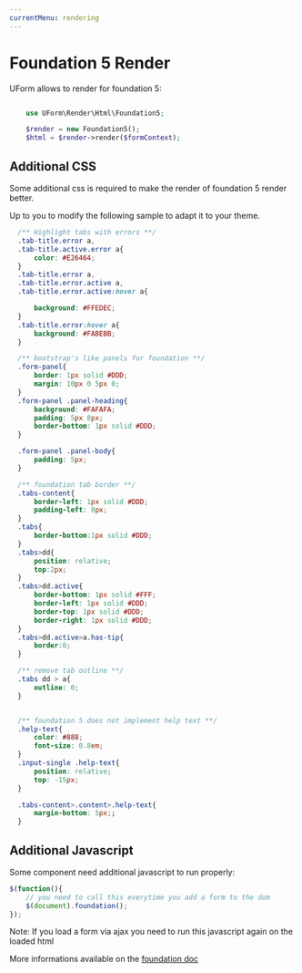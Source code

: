 ```yaml
---
currentMenu: rendering
---
```


Foundation 5 Render
==================

UForm allows to render for foundation 5:

```php

    use UForm\Render\Html\Foundation5;

    $render = new Foundation5();
    $html = $render->render($formContext);

```


Additional CSS
--------------

Some additional css is required to make the render of foundation 5 render better.

Up to you to modify the following sample to adapt it to your theme.


```css
  /** Highlight tabs with errors **/
  .tab-title.error a,
  .tab-title.active.error a{
      color: #E26464;
  }
  .tab-title.error a,
  .tab-title.error.active a,
  .tab-title.error.active:hover a{

      background: #FFEDEC;
  }
  .tab-title.error:hover a{
      background: #FABEBB;
  }

  /** bootstrap's like panels for foundation **/
  .form-panel{
      border: 1px solid #DDD;
      margin: 10px 0 5px 0;
  }
  .form-panel .panel-heading{
      background: #FAFAFA;
      padding: 5px 8px;
      border-bottom: 1px solid #DDD;
  }

  .form-panel .panel-body{
      padding: 5px;
  }

  /** foundation tab border **/
  .tabs-content{
      border-left: 1px solid #DDD;
      padding-left: 8px;
  }
  .tabs{
      border-bottom:1px solid #DDD;
  }
  .tabs>dd{
      position: relative;
      top:2px;
  }
  .tabs>dd.active{
      border-bottom: 1px solid #FFF;
      border-left: 1px solid #DDD;
      border-top: 1px solid #DDD;
      border-right: 1px solid #DDD;
  }
  .tabs>dd.active>a.has-tip{
      border:0;
  }

  /** remove tab outline **/
  .tabs dd > a{
      outline: 0;
  }


  /** foundation 5 does not implement help text **/
  .help-text{
      color: #888;
      font-size: 0.8em;
  }
  .input-single .help-text{
      position: relative;
      top: -15px;
  }

  .tabs-content>.content>.help-text{
      margin-bottom: 5px;;
  }

```

Additional Javascript
---------------------

Some component need additional javascript to run properly:

```js
$(function(){
    // you need to call this everytime you add a form to the dom
    $(document).foundation();
});
```

Note: If you load a form via ajax you need to run this javascript again on the loaded html

More informations available on the [foundation doc](http://foundation.zurb.com/docs/javascript.html)
